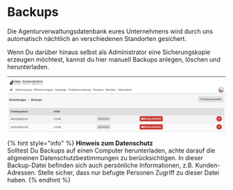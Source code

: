 # Backups

Die Agenturverwaltungsdatenbank eures Unternehmens wird durch uns automatisch nächtlich an verschiedenen Standorten gesichert.

Wenn Du darüber hinaus selbst als Administrator eine Sicherungskopie erzeugen möchtest, kannst du hier manuell Backups anlegen, löschen und herunterladen.

![](../../.gitbook/assets/bildschirmfoto-2020-03-08-um-09.15.56.png)

{% hint style="info" %}
**Hinweis zum Datenschutz**  
Solltest Du Backups auf einen Computer herunterladen, achte darauf die allgmeinen Datenschutzbestimmungen zu berücksichtigen. In dieser Backup-Datei befinden sich auch persönliche Informationen, z.B. Kunden-Adressen. Stelle sicher, dass nur befugte Personen Zugriff zu dieser Datei haben.
{% endhint %}

